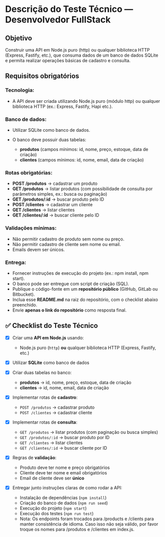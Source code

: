 # Descrição do Teste Técnico — Desenvolvedor FullStack

## Objetivo

Construir uma API em Node.js puro (http) ou qualquer biblioteca HTTP (Express, Fastify, etc.), que consuma dados de um banco de dados SQLite e permita realizar operações básicas de cadastro e consulta.

## Requisitos obrigatórios

### Tecnologia:

- A API deve ser criada utilizando Node.js puro (módulo http) ou qualquer biblioteca HTTP (ex.: Express, Fastify, Hapi etc.).

### Banco de dados:

- Utilizar SQLite como banco de dados.

- O banco deve possuir duas tabelas:
  - **produtos** (campos mínimos: id, nome, preço, estoque, data de criação)
  - **clientes** (campos mínimos: id, nome, email, data de criação)

### Rotas obrigatórias:

- **POST /produtos** → cadastrar um produto
- **GET /produtos** → listar produtos (com possibilidade de consulta por parâmetros simples, ex.: busca ou paginação)
- **GET /produtos/:id** → buscar produto pelo ID
- **POST /clientes** → cadastrar um cliente
- **GET /clientes** → listar clientes
- **GET /clientes/:id** → buscar cliente pelo ID

### Validações mínimas:

- Não permitir cadastro de produto sem nome ou preço.
- Não permitir cadastro de cliente sem nome ou email.
- Emails devem ser únicos.

### Entrega:

- Fornecer instruções de execução do projeto (ex.: npm install, npm start).
- O banco pode ser entregue com script de criação (SQL).
- Publique o código-fonte em um **repositório público** (GitHub, GitLab ou Bitbucket).
- Inclua esse **README.md** na raiz do repositório, com o checklist abaixo preenchido.
- Envie **apenas o link do repositório** como resposta final.

## ✅ Checklist do Teste Técnico

- [X] Criar uma **API em Node.js** usando:

  - Node.js puro (`http`) **ou** qualquer biblioteca HTTP (Express, Fastify, etc.)

- [X] Utilizar **SQLite** como banco de dados

- [X] Criar duas tabelas no banco:

  - **produtos** → id, nome, preço, estoque, data de criação
  - **clientes** → id, nome, email, data de criação

- [X] Implementar rotas de **cadastro**:

  - `POST /produtos` → cadastrar produto
  - `POST /clientes` → cadastrar cliente

- [X] Implementar rotas de **consulta**:

  - `GET /produtos` → listar produtos (com paginação ou busca simples)
  - `GET /produtos/:id` → buscar produto por ID
  - `GET /clientes` → listar clientes
  - `GET /clientes/:id` → buscar cliente por ID

- [X] Regras de **validação**:

  - Produto deve ter nome e preço obrigatórios
  - Cliente deve ter nome e email obrigatórios
  - Email de cliente deve ser **único**

- [X] Entregar junto instruções claras de como rodar a API:
  - Instalação de dependências (`npm install`)
  - Criação do banco de dados (`npm run seed`)
  - Execução do projeto (`npm start`)
  - Execução dos testes (`npm run test`)
  - Nota: Os endpoints foram trocados para /products e /clients para manter consistência de idioma. Caso isso não seja válido, por favor troque os nomes para /produtos e /clientes em index.js.